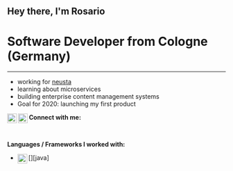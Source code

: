 ## Hey there, I'm Rosario

# Software Developer from Cologne (Germany)
---
* working for [neusta](https://www.neusta-webservices.de/)
* learning about microservices
* building enterprise content management systems
* Goal for 2020: launching my first product

**Connect with me:**
[<img align="left" alt="email" width="22px" src="https://cdn.jsdelivr.net/npm/simple-icons@3/icons/gmail.svg" />](mailto:rosario.polito@gmx.de)
[<img align="left" alt="LinkedIn" width="22px" src="https://cdn.jsdelivr.net/npm/simple-icons@v3/icons/linkedin.svg" />](https://www.linkedin.com/in/rosario-p-91512a199/)

<br>

**Languages / Frameworks I worked with:**
* [<img align="left" alt="email" width="22px" src="https://cdn.jsdelivr.net/npm/simple-icons@3/icons/java.svg" />][java]